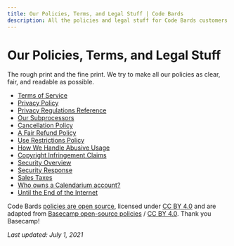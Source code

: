 ```yaml
---
title: Our Policies, Terms, and Legal Stuff | Code Bards
description: All the policies and legal stuff for Code Bards customers. We try to make all our policies as clear, fair, and readable as possible.
---
```


# Our Policies, Terms, and Legal Stuff

The rough print and the fine print. We try to make all our policies as clear, fair, and readable as possible.

* [Terms of Service](terms/index.md)
* [Privacy Policy](privacy/index.md)
* [Privacy Regulations Reference](privacy/regulations/index.md)
* [Our Subprocessors](privacy/subprocessors/index.md)
* [Cancellation Policy](cancellation/index.md)
* [A Fair Refund Policy](refund/index.md)
* [Use Restrictions Policy](abuse/index.md)
* [How We Handle Abusive Usage](abuse/how-we-handle/index.md)
* [Copyright Infringement Claims](copyright/index.md)
* [Security Overview](security/index.md)
* [Security Response](security/response/index.md)
* [Sales Taxes](taxes/index.md)
* [Who owns a Calendarium account?](ownership-calendarium/index.md)
* [Until the End of the Internet](until-the-end-of-the-internet/index.md)

Code Bards [policies are open source](https://github.com/codebards/policies), licensed under [CC BY 4.0](https://creativecommons.org/licenses/by/4.0/) and are adapted from [Basecamp open-source policies](https://github.com/basecamp/policies) / [CC BY 4.0](https://creativecommons.org/licenses/by/4.0/). Thank you Basecamp!

*Last updated: July 1, 2021*